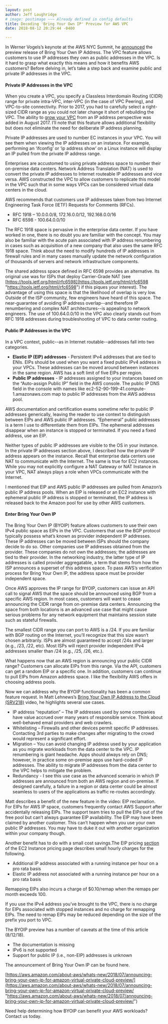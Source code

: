 ```yaml
---
layout: post
author: Jeff Loughridge
# image: postimage ~~~ Already defined in config defaults
title: Decoding 'Bring Your Own IP' Preview for AWS VPC
date: 2018-08-12 20:29:44 -0400

---
```

In Werner Vogels’s keynote at the AWS NYC Summit, he [announced](https://youtu.be/VL6aFvEEFQo?t=1h42m30s "AWS Summit New York 2018 - Keynote with Dr. Werner Vogels and Dr. Matt Wood") the preview release of Bring Your Own IP Address. The VPC feature allows customers to use IP addresses they own as public addresses in the VPC. Is it hard to grasp what exactly this means and how it benefits AWS customers? Before delving in, let’s take a step back and examine public and private IP addresses in the VPC.

#### Private IP Addresses in the VPC

When you create a VPC, you specify a Classless Interdomain Routing (CIDR) range for private intra-VPC, inter-VPC (in the case of VPC Peering), and VPC-to-site connectivity. Prior to 2017, you had to carefully select a right-sized CIDR range as you could not later change it short of rebuilding the VPC. The ability to [grow your VPC](https://aws.amazon.com/about-aws/whats-new/2017/08/amazon-virtual-private-cloud-vpc-now-allows-customers-to-expand-their-existing-vpcs/) from an IP address perspective was added in August 2017. I’ll note that this feature allows additional flexibility but does not eliminate the need for deliberate IP address planning.

Private IP addresses are used to number EC instances in your VPC. You will see them when viewing the IP addresses on an instance. For example, performing an ‘ifconfig’ or ‘ip address show’ on a Linux instance will display an IP pulled from the private IP address range.

Enterprises are accustomed to using private address space to number their on-premise data centers. Network Address Translation (NAT) is used to convert the private IP addresses to Internet routeable IP addresses and vice versa. AWS constructed the VPC to allow customers to replicate this model in the VPC such that in some ways VPCs can be considered virtual data centers in the cloud.

AWS recommends that customers use IP addresses taken from two Internet Engineering Task Force (IETF) Requests for Comments (RFCs).

* RFC 1918 – 10.0.0.0/8, 172.16.0.0/12, 192.168.0.0/16
* RFC 6598 - 100.64.0.0/10

The RFC 1918 space is pervasive in the enterprise data center. If you have worked in one, there is no doubt you are familiar with the concept. You may also be familiar with the acute pain associated with IP address renumbering in cases such as acquisition of a new company that also uses the same RFC 1918 space. Think about the need to modify hundreds of IP addresses in firewall rules and in many cases manually update the network configuration of thousands of servers and network infrastructure components.

The shared address space defined in RFC 6598 provides an alternative. Its original use was for ISPs that deploy Carrier-Grade NAT (see [https://tools.ietf.org/html/rfc6598](https://tools.ietf.org/html/rfc6598 "https://tools.ietf.org/html/rfc6598") if this piques your interest). The advantage of using this space is that the likelihood of overlap is very low. Outside of the ISP community, few engineers have heard of this space. The near-guarantee of avoiding IP address overlap--and therefore IP renumbering and complex NAT architectures--is appealing to network engineers. The use of 100.64.0.0/10 in the VPC also clearly stands out from RFC 1918 addresses during troubleshooting of VPC to data center routing.

#### Public IP Addresses in the VPC

In a VPC context, public--as in Internet routable--addresses fall into two categories.

* **Elastic IP (EIP) addresses** - Persistent IPv4 addresses that are tied to ENIs. EIPs should be used when you want a fixed public IPv4 address in your VPCs. These addresses can be moved around between instances in the same region. AWS has a soft limit of five EIPs per region.
* **Public IP addresses** - IP addresses assigned to your instances based on the “Auto-assign Public IP” field in the AWS console. The public IP DNS field in the console with names like ec2-52-90-199-41.compute-1.amazonaws.com map to public IP addresses from the AWS address pool.

AWS documentation and certification exams sometime refer to public IP addresses generically, leaving the reader to use context to distinguish between EIPs and AWS public IP addresses. “Ephemeral” public addresses is a term I use to differentiate them from EIPs. The ephemeral addresses disappear when an instance is stopped or terminated. If you need a fixed address, use an EIP.

Neither types of public IP addresses are visible to the OS in your instance. In the private IP addresses section above, I described how the private IP address appears on the instance. Recall that enterprise data centers use NAT to communicate with the Internet. The same is true for EC2 instances. While you may not explicitly configure a NAT Gateway or NAT Instance in your VPC, NAT always plays a role when VPCs communicate with the Internet.

I mentioned that EIP and AWS public IP addresses are pulled from Amazon’s public IP address pools. When an EIP is released or an EC2 instance with ephemeral public IP address is stopped or terminated, the IP address is released back to the Amazon pool for use by other AWS customers.

#### Enter Bring Your Own IP

The Bring Your Own IP (BYOIP) feature allows customers to use their own IPv4 public space as EIPs in the VPC. Customers that use the BGP protocol typically possess what’s known as provider independent IP addresses. These IP addresses can be moved between ISPs should the company decide to do so. Other companies use IP addresses obtained from the provider. These companies do not own the addresses; the addresses are tied to their provider. In the networking industry, the latter type of IP addresses is called provider aggregatable, a term that stems from how the ISP announces a superset of this address space. To pass AWS’s verification process for Bring Your Own IP, the address space must be provider independent space.

Once AWS approves the IP range for BYOIP, customers can issue an API call to signal AWS that the space should be announced using BGP from a specific AWS region. In most cases, customers will want to cease announcing the CIDR range from on-premise data centers. Announcing the space from both locations is an advanced use case that might cause serious problems for any network equipment that maintains session state such as stateful firewalls.

The smallest CIDR range you can port to AWS is a /24. If you are familiar with BGP routing on the Internet, you’ll recognize that this size wasn’t chosen arbitrarily. ISPs are almost guaranteed to accept /24s and larger (e.g., /23, /22, etc). Most ISPs will reject provider independent IPv4 addresses smaller than /24 (e.g., /25, /26, etc.).

What happens now that an AWS region is announcing your public CIDR range? Customers can allocate EIPs from this range. Via the API, customers can get a random EIP or a specific one. In addition, customers can continue to pull EIPs from Amazon address space. I like the flexibility AWS offers in choosing address pools.

Now we can address why the BYOIP functionality has been a common feature request. In Matt Lehnews’s [Bring Your Own IP Address to the Cloud (SRV218)](https://youtu.be/XY3n7n7l4iw "Bring Your Own IP Address to the Cloud (SRV218)") video, he highlights several use cases.

* IP address “reputation” – The IP addresses used by some companies have value accrued over many years of responsible service. Think about well-behaved email providers and web crawlers.
* Whitelisting – Firewalls and other devices permit specific IP addresses. Contacting 3rd parties to make changes after migrating to the crowd would represent a significant effort.
* Migration – You can avoid changing IP address used by your application as you migrate workloads from the data center to the VPC. IP renumbering is giant headache. Apps should always rely on DNS; however, in practice some on-premise apps use hard-coded IP addresses. The ability to migrate IP addresses from the data center to the VPC helps to mitigate the problem.
* Redundancy - I see this use case as the advanced scenario in which IP addresses are announced from both an AWS region and on-premise. If designed carefully, a failure in a region or data center could be almost seamless to users of the applications as traffic re-routes accordingly.

Matt describes a benefit of the new feature in the video: EIP reclamation. For EIPs for AWS IP space, customers frequently contact AWS Support after accidentally releasing EIPs. The support team tries to pull the EIPs out of the free pool but can’t always guarantee EIP availability. The EIP may have been claimed by another customer. This can’t happen when you use your own public IP addresses. You may have to duke it out with another organization within your company though.

Another benefit has to do with a small cost savings.The EIP pricing [section](https://aws.amazon.com/ec2/pricing/on-demand/#Elastic_IP_Addresses) of the EC2 Instance pricing page describes small hourly charges for the following.

* Additional IP address associated with a running instance per hour on a pro rata basis
* Elastic IP address not associated with a running instance per hour on a pro rata basis

Remapping EIPs also incurs a charge of $0.10/remap when the remaps per month exceeds 100.

If you use the IPv4 address you’ve brought to the VPC, there is no charge for EIPs associated with stopped instances and no charge for remapping EIPs. The need to remap EIPs may be reduced depending on the size of the prefix you port to VPC.

The BYOIP preview has a number of caveats at the time of this article (8/12/18).

* The documentation is missing
* IPv6 is not supported
* Support for public IP (i.e., non-EIP) addresses is unknown

The announcement of Bring Your Own IP can be found here.

[https://aws.amazon.com/about-aws/whats-new/2018/07/announcing-bring-your-own-ip-for-amazon-virtual-private-cloud-preview/](https://aws.amazon.com/about-aws/whats-new/2018/07/announcing-bring-your-own-ip-for-amazon-virtual-private-cloud-preview/ "https://aws.amazon.com/about-aws/whats-new/2018/07/announcing-bring-your-own-ip-for-amazon-virtual-private-cloud-preview/")

Need help determining how BYOIP can benefit your AWS workloads? Contact us today.
